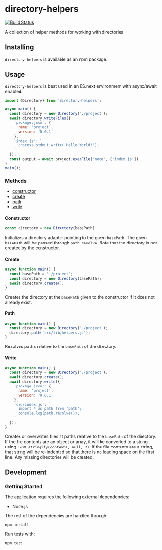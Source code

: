 # directory-helpers
[![Build Status](https://travis-ci.org/vinsonchuong/directory-helpers.svg?branch=master)](https://travis-ci.org/vinsonchuong/directory-helpers)

A collection of helper methods for working with directories

## Installing
`directory-helpers` is available as an
[npm package](https://www.npmjs.com/package/directory-helpers).

## Usage
`directory-helpers` is best used in an ES.next environment with async/await
enabled.

```js
import {Directory} from 'directory-helpers';

async main() {
  const directory = new Directory('./project');
  await directory.writeFiles({
    'package.json': {
      name: 'project',
      version: '0.0.1'
    },
    'index.js': `
      process.stdout.write('Hello World!');
    `
  });
  const output = await project.execFile('node', ['index.js'])
}
main();
```

### Methods
* [constructor](#constructor)
* [create](#create)
* [path](#path)
* [write](#write)

#### Constructor
```js
const directory = new Directory(basePath)
```
Initializes a directory adapter pointing to the given `basePath`. The given
`basePath` will be passed through `path.resolve`. Note that the directory is
not created by the constructor.

#### Create
```js
async function main() {
  const basePath = './project';
  const directory = new Directory(basePath);
  await directory.create();
}
```
Creates the directory at the `basePath` given to the constructor if it does not
already exist.

#### Path
```js
async function main() {
  const directory = new Directory('./project');
  directory.path('src/lib/helpers.js');
}
```
Resolves paths relative to the `basePath` of the directory.

#### Write
```js
async function main() {
  const directory = new Directory('./project');
  await directory.create();
  await directory.write({
    'package.json': {
      name: 'project',
      version: '0.0.1'
    },
    'src/index.js': `
      import * as path from 'path';
      console.log(path.resolve());
    `
  });
}
```
Creates or overwrites files at paths relative to the `basePath` of the
directory. If the file contents are an object or array, it will be
converted to a string using `JSON.stringify(contents, null, 2)`. If the file
contents are a string, that string will be re-indented so that there is no
leading space on the first line. Any missing directories will be created.

## Development
### Getting Started
The application requires the following external dependencies:
* Node.js

The rest of the dependencies are handled through:
```bash
npm install
```

Run tests with:
```bash
npm test
```

